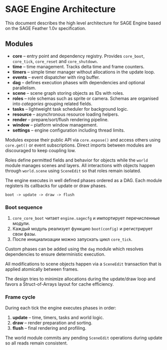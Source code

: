 # SAGE Engine Architecture

This document describes the high level architecture for SAGE Engine based on the SAGE Feather 1.0v specification.

## Modules

- **core** – entry point and dependency registry. Provides `core_boot`, `core_tick`, `core_reset` and `core_shutdown`.
- **time** – time management. Tracks delta time and frame counters.
- **timers** – simple timer manager without allocations in the update loop.
- **events** – event dispatcher with ring buffer.
- **dag** – defines execution phases with dependencies and optional parallelism.
- **scene** – scene graph storing objects as IDs with roles.
- **roles** – role schemas such as sprite or camera. Schemas are organised into
  *categories* grouping related fields.
- **tasks** – lightweight task scheduler for background logic.
- **resource** – asynchronous resource loading helpers.
- **render** – prepare/sort/flush rendering pipeline.
- **window** – platform window management.
- **settings** – engine configuration including thread limits.

Modules expose their public API via ``core.expose()`` and access others using ``core.get()`` or event subscriptions. Direct imports between modules are discouraged to keep coupling low.

Roles define permitted fields and behavior for objects while the `world` module manages scenes and layers. All interactions with objects happen through `world.scene` using `SceneEdit` so that roles remain isolated.

The engine executes in well defined phases ordered as a DAG. Each module registers its callbacks for update or draw phases.

```
boot -> update -> draw -> flush
```

### Boot sequence

1. `core_core_boot` читает `engine.sagecfg` и импортирует перечисленные модули.
2. Каждый модуль реализует функцию `boot(config)` и регистрирует свои фазы.
3. После инициализации можно запускать цикл `core_tick`.

Custom phases can be added using the `dag` module which resolves dependencies to ensure deterministic execution.

All modifications to scene objects happen via a `SceneEdit` transaction that is applied atomically between frames.

The design tries to minimize allocations during the update/draw loop and favors a Struct-of-Arrays layout for cache efficiency.

### Frame cycle

During each tick the engine executes phases in order:

1. **update** – time, timers, tasks and world logic.
2. **draw** – render preparation and sorting.
3. **flush** – final rendering and profiling.

The world module commits any pending `SceneEdit` operations during update so all reads remain consistent.

